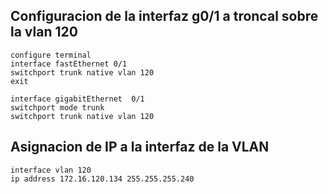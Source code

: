 ## Configuracion de la interfaz g0/1 a troncal sobre la vlan 120
```
configure terminal
interface fastEthernet 0/1
switchport trunk native vlan 120
exit

interface gigabitEthernet  0/1
switchport mode trunk 
switchport trunk native vlan 120
```

## Asignacion de IP a la interfaz de la VLAN
```
interface vlan 120
ip address 172.16.120.134 255.255.255.240
```
